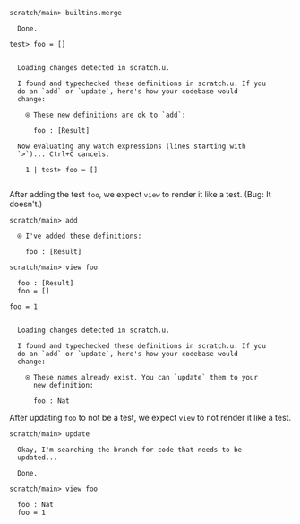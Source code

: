 ```ucm
scratch/main> builtins.merge

  Done.

```
```unison
test> foo = []
```

```ucm

  Loading changes detected in scratch.u.

  I found and typechecked these definitions in scratch.u. If you
  do an `add` or `update`, here's how your codebase would
  change:
  
    ⍟ These new definitions are ok to `add`:
    
      foo : [Result]
  
  Now evaluating any watch expressions (lines starting with
  `>`)... Ctrl+C cancels.

    1 | test> foo = []
    

```
After adding the test `foo`, we expect `view` to render it like a test. (Bug: It doesn't.)

```ucm
scratch/main> add

  ⍟ I've added these definitions:
  
    foo : [Result]

scratch/main> view foo

  foo : [Result]
  foo = []

```
```unison
foo = 1
```

```ucm

  Loading changes detected in scratch.u.

  I found and typechecked these definitions in scratch.u. If you
  do an `add` or `update`, here's how your codebase would
  change:
  
    ⍟ These names already exist. You can `update` them to your
      new definition:
    
      foo : Nat

```
After updating `foo` to not be a test, we expect `view` to not render it like a test.

```ucm
scratch/main> update

  Okay, I'm searching the branch for code that needs to be
  updated...

  Done.

scratch/main> view foo

  foo : Nat
  foo = 1

```
